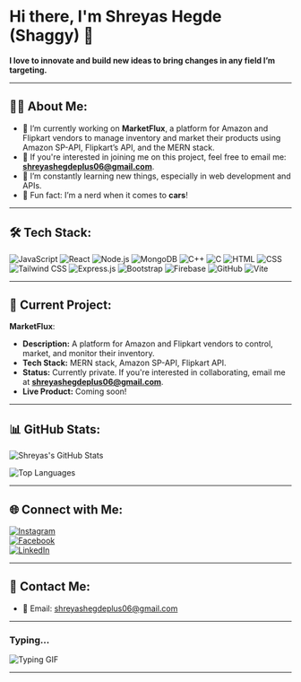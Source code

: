 # Hi there, I'm Shreyas Hegde (Shaggy) 👋  

**I love to innovate and build new ideas to bring changes in any field I’m targeting.**  

---

## 🧑‍💻 About Me:
- 🔭 I’m currently working on **MarketFlux**, a platform for Amazon and Flipkart vendors to manage inventory and market their products using Amazon SP-API, Flipkart’s API, and the MERN stack.
- 👥 If you're interested in joining me on this project, feel free to email me: **shreyashegdeplus06@gmail.com**.
- 🌱 I’m constantly learning new things, especially in web development and APIs.
- 🚗 Fun fact: I’m a nerd when it comes to **cars**!

---

## 🛠️ Tech Stack:
<p>
 
<img src="https://img.shields.io/badge/-JavaScript-333333?style=flat&logo=javascript" alt="JavaScript" />
<img src="https://img.shields.io/badge/-React-61DAFB?style=flat&logo=react" alt="React" />
<img src="https://img.shields.io/badge/-Node.js-339933?style=flat&logo=node.js" alt="Node.js" />
<img src="https://img.shields.io/badge/-MongoDB-47A248?style=flat&logo=mongodb" alt="MongoDB" />
<img src="https://img.shields.io/badge/-C++-00599C?style=flat&logo=cplusplus" alt="C++" />
<img src="https://img.shields.io/badge/-C-00599C?style=flat&logo=c" alt="C" />
<img src="https://img.shields.io/badge/-HTML-E34F26?style=flat&logo=html5" alt="HTML" />
<img src="https://img.shields.io/badge/-CSS-1572B6?style=flat&logo=css3" alt="CSS" />
<img src="https://img.shields.io/badge/-Tailwind%20CSS-06B6D4?style=flat&logo=tailwindcss" alt="Tailwind CSS" />
<img src="https://img.shields.io/badge/-Express.js-000000?style=flat&logo=express" alt="Express.js" />
<img src="https://img.shields.io/badge/-Bootstrap-7952B3?style=flat&logo=bootstrap" alt="Bootstrap" />
<img src="https://img.shields.io/badge/-Firebase-FFCA28?style=flat&logo=firebase" alt="Firebase" />
<img src="https://img.shields.io/badge/-GitHub-181717?style=flat&logo=github" alt="GitHub" />
<img src="https://img.shields.io/badge/-Vite-646CFF?style=flat&logo=vite" alt="Vite" />
</p>

---

## 🚀 Current Project:
**MarketFlux**:  
- **Description:** A platform for Amazon and Flipkart vendors to control, market, and monitor their inventory.  
- **Tech Stack:** MERN stack, Amazon SP-API, Flipkart API.  
- **Status:** Currently private. If you're interested in collaborating, email me at **shreyashegdeplus06@gmail.com**.  
- **Live Product:** Coming soon!  

---

## 📊 GitHub Stats:
![Shreyas's GitHub Stats](https://github-readme-stats.vercel.app/api?username=ShreyasHegde&show_icons=true&theme=radical)

![Top Languages](https://github-readme-stats.vercel.app/api/top-langs/?username=ShreyasHegde&layout=compact&theme=radical)

---

## 🌐 Connect with Me:
[![Instagram](https://img.shields.io/badge/-Instagram-333333?style=flat&logo=instagram)](https://www.instagram.com/shreyas_omkar_hegde)  
[![Facebook](https://img.shields.io/badge/-Facebook-333333?style=flat&logo=facebook)](https://www.facebook.com/shreyas.hegde.923)  
[![LinkedIn](https://img.shields.io/badge/-LinkedIn-333333?style=flat&logo=linkedin)](https://www.linkedin.com/in/shreyas-omkar-hegde)  

---

## 💌 Contact Me:
- 📧 Email: shreyashegdeplus06@gmail.com  

---
### Typing...

![Typing GIF](https://i.giphy.com/media/v1.Y2lkPTc5MGI3NjExeGplNjNtbmZjenM4b2o2bno1cmhsdXc2dHR5aTY0NDVyb3g3YTJ3ZSZlcD12MV9pbnRlcm5hbF9naWZfYnlfaWQmY3Q9Zw/cd3NTHbEBDfuE/giphy.gif)

---

